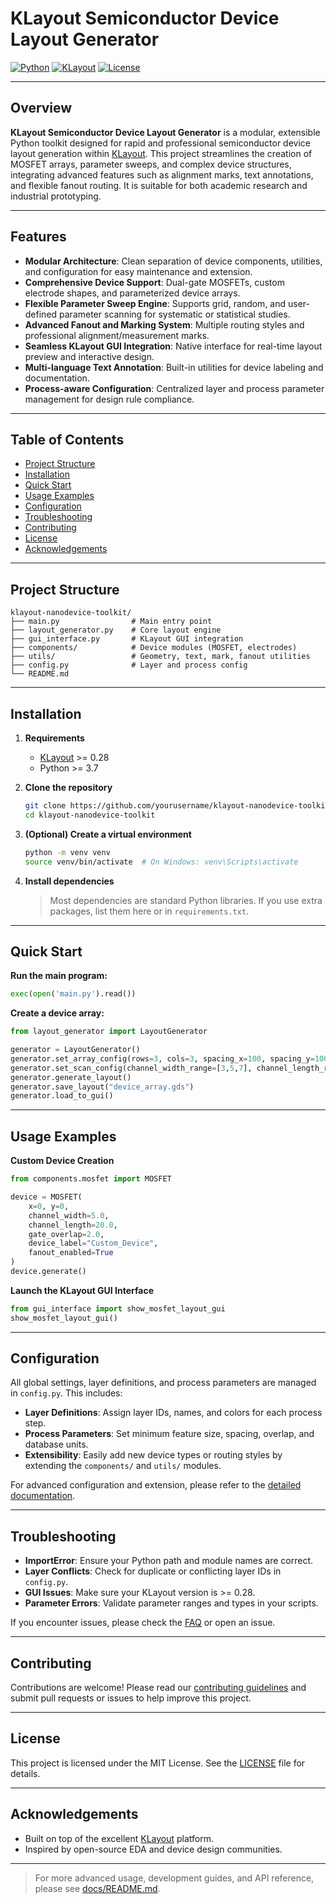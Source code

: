 # KLayout Semiconductor Device Layout Generator

[![Python](https://img.shields.io/badge/Python-3.7+-blue.svg)](https://www.python.org/downloads/)
[![KLayout](https://img.shields.io/badge/KLayout-0.28+-green.svg)](https://www.klayout.de/)
[![License](https://img.shields.io/badge/License-MIT-yellow.svg)](LICENSE)

---

## Overview

**KLayout Semiconductor Device Layout Generator** is a modular, extensible Python toolkit designed for rapid and professional semiconductor device layout generation within [KLayout](https://www.klayout.de/). This project streamlines the creation of MOSFET arrays, parameter sweeps, and complex device structures, integrating advanced features such as alignment marks, text annotations, and flexible fanout routing. It is suitable for both academic research and industrial prototyping.

---

## Features

- **Modular Architecture**: Clean separation of device components, utilities, and configuration for easy maintenance and extension.
- **Comprehensive Device Support**: Dual-gate MOSFETs, custom electrode shapes, and parameterized device arrays.
- **Flexible Parameter Sweep Engine**: Supports grid, random, and user-defined parameter scanning for systematic or statistical studies.
- **Advanced Fanout and Marking System**: Multiple routing styles and professional alignment/measurement marks.
- **Seamless KLayout GUI Integration**: Native interface for real-time layout preview and interactive design.
- **Multi-language Text Annotation**: Built-in utilities for device labeling and documentation.
- **Process-aware Configuration**: Centralized layer and process parameter management for design rule compliance.

---

## Table of Contents

- [Project Structure](#project-structure)
- [Installation](#installation)
- [Quick Start](#quick-start)
- [Usage Examples](#usage-examples)
- [Configuration](#configuration)
- [Troubleshooting](#troubleshooting)
- [Contributing](#contributing)
- [License](#license)
- [Acknowledgements](#acknowledgements)

---

## Project Structure

```
klayout-nanodevice-toolkit/
├── main.py                # Main entry point
├── layout_generator.py    # Core layout engine
├── gui_interface.py       # KLayout GUI integration
├── components/            # Device modules (MOSFET, electrodes)
├── utils/                 # Geometry, text, mark, fanout utilities
├── config.py              # Layer and process config
└── README.md
```

---

## Installation

1. **Requirements**
   - [KLayout](https://www.klayout.de/) >= 0.28
   - Python >= 3.7

2. **Clone the repository**
   ```bash
   git clone https://github.com/yourusername/klayout-nanodevice-toolkit.git
   cd klayout-nanodevice-toolkit
   ```

3. **(Optional) Create a virtual environment**
   ```bash
   python -m venv venv
   source venv/bin/activate  # On Windows: venv\Scripts\activate
   ```

4. **Install dependencies**
   > Most dependencies are standard Python libraries. If you use extra packages, list them here or in `requirements.txt`.

---

## Quick Start

**Run the main program:**
```python
exec(open('main.py').read())
```

**Create a device array:**
```python
from layout_generator import LayoutGenerator

generator = LayoutGenerator()
generator.set_array_config(rows=3, cols=3, spacing_x=100, spacing_y=100)
generator.set_scan_config(channel_width_range=[3,5,7], channel_length_range=[10,20,30], scan_type='grid')
generator.generate_layout()
generator.save_layout("device_array.gds")
generator.load_to_gui()
```

---

## Usage Examples

**Custom Device Creation**
```python
from components.mosfet import MOSFET

device = MOSFET(
    x=0, y=0,
    channel_width=5.0,
    channel_length=20.0,
    gate_overlap=2.0,
    device_label="Custom_Device",
    fanout_enabled=True
)
device.generate()
```

**Launch the KLayout GUI Interface**
```python
from gui_interface import show_mosfet_layout_gui
show_mosfet_layout_gui()
```

---

## Configuration

All global settings, layer definitions, and process parameters are managed in `config.py`. This includes:

- **Layer Definitions**: Assign layer IDs, names, and colors for each process step.
- **Process Parameters**: Set minimum feature size, spacing, overlap, and database units.
- **Extensibility**: Easily add new device types or routing styles by extending the `components/` and `utils/` modules.

For advanced configuration and extension, please refer to the [detailed documentation](docs/README.md).

---

## Troubleshooting

- **ImportError**: Ensure your Python path and module names are correct.
- **Layer Conflicts**: Check for duplicate or conflicting layer IDs in `config.py`.
- **GUI Issues**: Make sure your KLayout version is >= 0.28.
- **Parameter Errors**: Validate parameter ranges and types in your scripts.

If you encounter issues, please check the [FAQ](docs/README.md#faq) or open an issue.

---

## Contributing

Contributions are welcome! Please read our [contributing guidelines](CONTRIBUTING.md) and submit pull requests or issues to help improve this project.

---

## License

This project is licensed under the MIT License. See the [LICENSE](LICENSE) file for details.

---

## Acknowledgements

- Built on top of the excellent [KLayout](https://www.klayout.de/) platform.
- Inspired by open-source EDA and device design communities.

---

> For more advanced usage, development guides, and API reference, please see [docs/README.md](docs/README.md). 